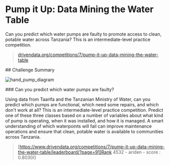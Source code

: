 # Pump it Up: Data Mining the Water Table

Can you predict which water pumps are faulty to promote access to clean, potable water across Tanzania? This is an intermediate-level practice competition.

> [drivendata.org/competitions/7/pump-it-up-data-mining-the-water-table](https://www.drivendata.org/competitions/7/pump-it-up-data-mining-the-water-table/page/23/)

## Challenge Summary

![hand_pump_diagram](https://drivendata-public-assets.s3.amazonaws.com/hand_pump_diagram.png)

### Can you predict which water pumps are faulty?

Using data from Taarifa and the Tanzanian Ministry of Water, can you predict which pumps are functional, which need some repairs, and which don't work at all? This is an intermediate-level practice competition. Predict one of these three classes based on a number of variables about what kind of pump is operating, when it was installed, and how it is managed. A smart understanding of which waterpoints will fail can improve maintenance operations and ensure that clean, potable water is available to communities across Tanzania.

> [https://www.drivendata.org/competitions/7/pump-it-up-data-mining-the-water-table/leaderboard/?page=91]Rank 4532 - ariden - score : 0.8030()
